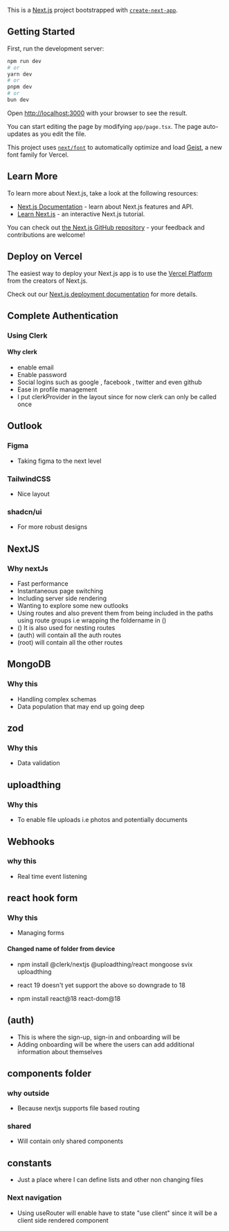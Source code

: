 This is a [Next.js](https://nextjs.org) project bootstrapped with [`create-next-app`](https://nextjs.org/docs/app/api-reference/cli/create-next-app).

## Getting Started

First, run the development server:

```bash
npm run dev
# or
yarn dev
# or
pnpm dev
# or
bun dev
```

Open [http://localhost:3000](http://localhost:3000) with your browser to see the result.

You can start editing the page by modifying `app/page.tsx`. The page auto-updates as you edit the file.

This project uses [`next/font`](https://nextjs.org/docs/app/building-your-application/optimizing/fonts) to automatically optimize and load [Geist](https://vercel.com/font), a new font family for Vercel.

## Learn More

To learn more about Next.js, take a look at the following resources:

- [Next.js Documentation](https://nextjs.org/docs) - learn about Next.js features and API.
- [Learn Next.js](https://nextjs.org/learn) - an interactive Next.js tutorial.

You can check out [the Next.js GitHub repository](https://github.com/vercel/next.js) - your feedback and contributions are welcome!

## Deploy on Vercel

The easiest way to deploy your Next.js app is to use the [Vercel Platform](https://vercel.com/new?utm_medium=default-template&filter=next.js&utm_source=create-next-app&utm_campaign=create-next-app-readme) from the creators of Next.js.

Check out our [Next.js deployment documentation](https://nextjs.org/docs/app/building-your-application/deploying) for more details.


## Complete Authentication
### Using Clerk
#### Why clerk
-  enable email
- Enable password
- Social logins such as google , facebook , twitter and even github
 - Ease in profile management
 - I put clerkProvider in the layout since for now clerk can only be called once

## Outlook
### Figma
- Taking figma to the next level
### TailwindCSS
- Nice layout
### shadcn/ui
- For more robust designs

## NextJS
### Why nextJs
- Fast performance
- Instantaneous page switching
- Including server side rendering
- Wanting to explore some new outlooks
- Using routes and also prevent them from being included in the paths using route groups i.e wrapping the foldername in ()
- () It is also used for nesting routes
- (auth) will contain all the auth routes
- (root) will contain all the other routes 

## MongoDB
### Why this
- Handling complex schemas 
- Data population that may end up going deep

## zod
### Why this
- Data validation

## uploadthing
### Why this
- To enable file uploads i.e photos and potentially documents

## Webhooks
### why this
- Real time event listening 

## react hook form
### Why this
- Managing forms

#### Changed name of folder from device

 - npm install @clerk/nextjs @uploadthing/react mongoose svix uploadthing

 - react 19 doesn't yet support the above so downgrade to 18
 - npm install react@18 react-dom@18

## (auth)
- This is where the sign-up, sign-in and onboarding will be
- Adding onboarding will be where the users can add additional information about themselves

## components folder
### why outside
- Because nextjs supports file based routing
### shared
- Will contain only shared components

## constants 
- Just a place where I can define lists and other non changing files

### Next navigation
- Using useRouter will enable have to state "use client" since it will be a client side rendered component

